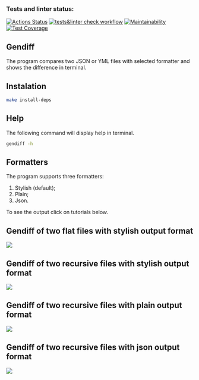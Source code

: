 ### Tests and linter status:
[![Actions Status](https://github.com/KirillTheStranger/frontend-project-46/workflows/hexlet-check/badge.svg)](https://github.com/KirillTheStranger/frontend-project-46/actions/workflows/hexlet-check.yml)
[![tests&linter check workflow](https://github.com/KirillTheStranger/frontend-project-46/actions/workflows/tests-and-linter-check.yml/badge.svg)](https://github.com/KirillTheStranger/frontend-project-46/actions/workflows/tests-and-linter-check.yml)
[![Maintainability](https://api.codeclimate.com/v1/badges/2f90157f22ea7027724b/maintainability)](https://codeclimate.com/github/KirillTheStranger/frontend-project-46/maintainability)
[![Test Coverage](https://api.codeclimate.com/v1/badges/2f90157f22ea7027724b/test_coverage)](https://codeclimate.com/github/KirillTheStranger/frontend-project-46/test_coverage)

## Gendiff
The program compares two JSON or YML files with selected formatter and shows the difference in terminal.

## Instalation
```bash
make install-deps
```
## Help
The following command will display help in terminal.
```bash
gendiff -h
```

## Formatters
The program supports three formatters:
1. Stylish (default);
1. Plain;
1. Json.

To see the output click on tutorials below.

## Gendiff of two flat files with stylish output format
<a href="https://asciinema.org/a/7rnBU1hFt9vOJtZnCnVPWdwNT" target="_blank"><img src="https://asciinema.org/a/7rnBU1hFt9vOJtZnCnVPWdwNT.svg" /></a>

## Gendiff of two recursive files with stylish output format
<a href="https://asciinema.org/a/I624KSWwWeuX8RGbxZdnVsNzN" target="_blank"><img src="https://asciinema.org/a/I624KSWwWeuX8RGbxZdnVsNzN.svg" /></a>

## Gendiff of two recursive files with plain output format
<a href="https://asciinema.org/a/yPVaZjqmbAfs1Is0btgg8Dkso" target="_blank"><img src="https://asciinema.org/a/yPVaZjqmbAfs1Is0btgg8Dkso.svg" /></a>

## Gendiff of two recursive files with json output format
<a href="https://asciinema.org/a/K2dNpSZk4T5YdgTHLBwXqAyXx" target="_blank"><img src="https://asciinema.org/a/K2dNpSZk4T5YdgTHLBwXqAyXx.svg" /></a>